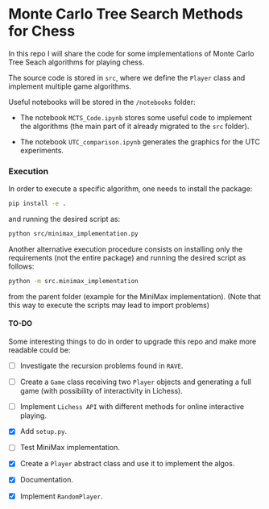 # Monte Carlo Tree Search Methods for Chess

In this repo I will share the code for some implementations of Monte Carlo Tree Seach algorithms for playing chess.

The source code is stored in `src`, where we define the `Player` class and implement multiple game algorithms.

Useful notebooks will be stored in the `/notebooks` folder:
- The notebook `MCTS_Code.ipynb` stores some useful code to implement the algorithms (the main part of it already migrated to the `src` folder).

- The notebook `UTC_comparison.ipynb` generates the graphics for the UTC experiments.

### Execution

In order to execute a specific algorithm, one needs to install the package:

```bash
pip install -e .
```

and running the desired script as:

```bash
python src/minimax_implementation.py
```

Another alternative execution procedure consists on installing only the requirements (not the entire package) and running the desired script as follows:

```bash
python -m src.minimax_implementation
```

from the parent folder (example for the MiniMax implementation). (Note that this way to execute the scripts may lead to import problems)


#### TO-DO

Some interesting things to do in order to upgrade this repo and make more readable could be:


- [ ] Investigate the recursion problems found in `RAVE`.

- [ ] Create a `Game` class receiving two `Player` objects and generating a full game (with possibility of interactivity in Lichess).

- [ ] Implement `Lichess API` with different methods for online interactive playing.

- [X] Add `setup.py`.

- [ ] Test MiniMax implementation.

- [X] Create a `Player` abstract class and use it to implement the algos.

- [X] Documentation.

- [X] Implement `RandomPlayer`.
